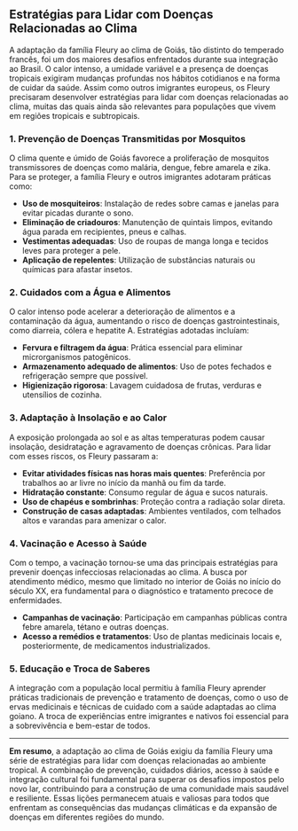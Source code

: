 ## Estratégias para Lidar com Doenças Relacionadas ao Clima

A adaptação da família Fleury ao clima de Goiás, tão distinto do temperado francês, foi um dos maiores desafios enfrentados durante sua integração ao Brasil. O calor intenso, a umidade variável e a presença de doenças tropicais exigiram mudanças profundas nos hábitos cotidianos e na forma de cuidar da saúde. Assim como outros imigrantes europeus, os Fleury precisaram desenvolver estratégias para lidar com doenças relacionadas ao clima, muitas das quais ainda são relevantes para populações que vivem em regiões tropicais e subtropicais.

### 1. **Prevenção de Doenças Transmitidas por Mosquitos**

O clima quente e úmido de Goiás favorece a proliferação de mosquitos transmissores de doenças como malária, dengue, febre amarela e zika. Para se proteger, a família Fleury e outros imigrantes adotaram práticas como:

- **Uso de mosquiteiros**: Instalação de redes sobre camas e janelas para evitar picadas durante o sono.
- **Eliminação de criadouros**: Manutenção de quintais limpos, evitando água parada em recipientes, pneus e calhas.
- **Vestimentas adequadas**: Uso de roupas de manga longa e tecidos leves para proteger a pele.
- **Aplicação de repelentes**: Utilização de substâncias naturais ou químicas para afastar insetos.

### 2. **Cuidados com a Água e Alimentos**

O calor intenso pode acelerar a deterioração de alimentos e a contaminação da água, aumentando o risco de doenças gastrointestinais, como diarreia, cólera e hepatite A. Estratégias adotadas incluíam:

- **Fervura e filtragem da água**: Prática essencial para eliminar microrganismos patogênicos.
- **Armazenamento adequado de alimentos**: Uso de potes fechados e refrigeração sempre que possível.
- **Higienização rigorosa**: Lavagem cuidadosa de frutas, verduras e utensílios de cozinha.

### 3. **Adaptação à Insolação e ao Calor**

A exposição prolongada ao sol e as altas temperaturas podem causar insolação, desidratação e agravamento de doenças crônicas. Para lidar com esses riscos, os Fleury passaram a:

- **Evitar atividades físicas nas horas mais quentes**: Preferência por trabalhos ao ar livre no início da manhã ou fim da tarde.
- **Hidratação constante**: Consumo regular de água e sucos naturais.
- **Uso de chapéus e sombrinhas**: Proteção contra a radiação solar direta.
- **Construção de casas adaptadas**: Ambientes ventilados, com telhados altos e varandas para amenizar o calor.

### 4. **Vacinação e Acesso à Saúde**

Com o tempo, a vacinação tornou-se uma das principais estratégias para prevenir doenças infecciosas relacionadas ao clima. A busca por atendimento médico, mesmo que limitado no interior de Goiás no início do século XX, era fundamental para o diagnóstico e tratamento precoce de enfermidades.

- **Campanhas de vacinação**: Participação em campanhas públicas contra febre amarela, tétano e outras doenças.
- **Acesso a remédios e tratamentos**: Uso de plantas medicinais locais e, posteriormente, de medicamentos industrializados.

### 5. **Educação e Troca de Saberes**

A integração com a população local permitiu à família Fleury aprender práticas tradicionais de prevenção e tratamento de doenças, como o uso de ervas medicinais e técnicas de cuidado com a saúde adaptadas ao clima goiano. A troca de experiências entre imigrantes e nativos foi essencial para a sobrevivência e bem-estar de todos.

---

**Em resumo**, a adaptação ao clima de Goiás exigiu da família Fleury uma série de estratégias para lidar com doenças relacionadas ao ambiente tropical. A combinação de prevenção, cuidados diários, acesso à saúde e integração cultural foi fundamental para superar os desafios impostos pelo novo lar, contribuindo para a construção de uma comunidade mais saudável e resiliente. Essas lições permanecem atuais e valiosas para todos que enfrentam as consequências das mudanças climáticas e da expansão de doenças em diferentes regiões do mundo.